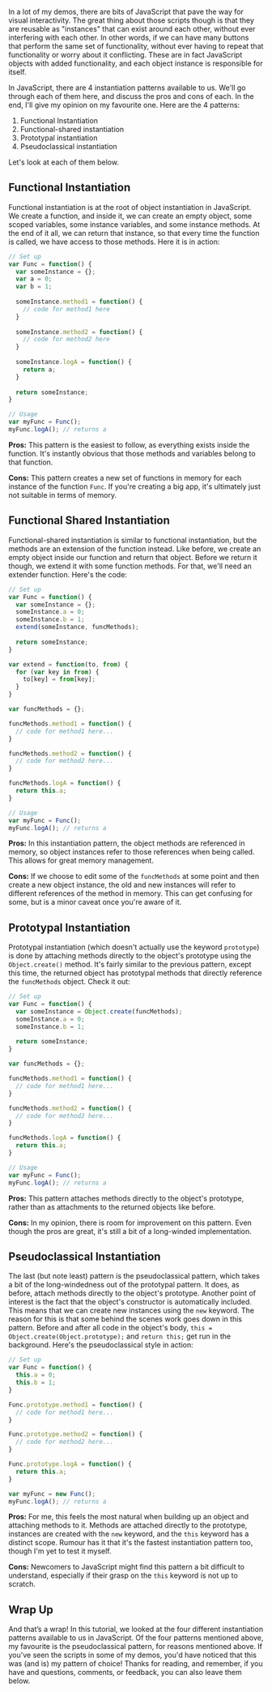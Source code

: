 In a lot of my demos, there are bits of JavaScript that pave the way for visual interactivity. The great thing about those scripts though is that they are reusable as "instances" that can exist around each other, without ever interfering with each other. In other words, if we can have many buttons that perform the same set of functionality, without ever having to repeat that functionality or worry about it conflicting. These are in fact JavaScript objects with added functionality, and each object instance is responsible for itself.

In JavaScript, there are 4 instantiation patterns available to us. We'll go through each of them here, and discuss the pros and cons of each. In the end, I'll give my opinion on my favourite one. Here are the 4 patterns:

1. Functional Instantiation
2. Functional-shared instantiation
3. Prototypal instantiation
4. Pseudoclassical instantiation

Let's look at each of them below.

## Functional Instantiation

Functional instantiation is at the root of object instantiation in JavaScript. We create a function, and inside it, we can create an empty object, some scoped variables, some instance variables, and some instance methods. At the end of it all, we can return that instance, so that every time the function is called, we have access to those methods. Here it is in action:

```javascript
// Set up
var Func = function() {
  var someInstance = {};
  var a = 0;
  var b = 1;
  
  someInstance.method1 = function() {
    // code for method1 here
  }
  
  someInstance.method2 = function() {
    // code for method2 here
  }
  
  someInstance.logA = function() {
    return a;
  }
  
  return someInstance;
}

// Usage
var myFunc = Func();
myFunc.logA(); // returns a
```

**Pros:** This pattern is the easiest to follow, as everything exists inside the function. It's instantly obvious that those methods and variables belong to that function.

**Cons:** This pattern creates a new set of functions in memory for each instance of the function `Func`. If you're creating a big app, it's ultimately just not suitable in terms of memory.

## Functional Shared Instantiation

Functional-shared instantiation is similar to functional instantiation, but the methods are an extension of the function instead. Like before, we create an empty object inside our function and return that object. Before we return it though, we extend it with some function methods. For that, we'll need an extender function. Here's the code:

```javascript
// Set up
var Func = function() {
  var someInstance = {};
  someInstance.a = 0;
  someInstance.b = 1;
  extend(someInstance, funcMethods);
  
  return someInstance;
}

var extend = function(to, from) {
  for (var key in from) {
    to[key] = from[key];
  }
}

var funcMethods = {};

funcMethods.method1 = function() {
  // code for method1 here...
}

funcMethods.method2 = function() {
  // code for method2 here...
}

funcMethods.logA = function() {
  return this.a;
}

// Usage
var myFunc = Func();
myFunc.logA(); // returns a
```

**Pros:** In this instantiation pattern, the object methods are referenced in memory, so object instances refer to those references when being called. This allows for great memory management.

**Cons:** If we choose to edit some of the `funcMethods` at some point and then create a new object instance, the old and new instances will refer to different references of the method in memory. This can get confusing for some, but is a minor caveat once you're aware of it.

## Prototypal Instantiation

Prototypal instantiation (which doesn't actually use the keyword `prototype`) is done by attaching methods directly to the object's prototype using the `Object.create()` method. It's fairly similar to the previous pattern, except this time, the returned object has prototypal methods that directly reference the `funcMethods` object. Check it out:

```javascript
// Set up
var Func = function() {
  var someInstance = Object.create(funcMethods);
  someInstance.a = 0;
  someInstance.b = 1;
  
  return someInstance;
}

var funcMethods = {};

funcMethods.method1 = function() {
  // code for method1 here...
}

funcMethods.method2 = function() {
  // code for method2 here...
}

funcMethods.logA = function() {
  return this.a;
}

// Usage
var myFunc = Func();
myFunc.logA(); // returns a
```

**Pros:** This pattern attaches methods directly to the object's prototype, rather than as attachments to the returned objects like before. 

**Cons:** In my opinion, there is room for improvement on this pattern. Even though the pros are great, it's still a bit of a long-winded implementation.

## Pseudoclassical Instantiation

The last (but note least) pattern is the pseudoclassical pattern, which takes a bit of the long-windedness out of the prototypal pattern. It does, as before, attach methods directly to the object's prototype. Another point of interest is the fact that the object's constructor is automatically included. This means that we can create new instances using the `new` keyword. The reason for this is that some behind the scenes work goes down in this pattern. Before and after all code in the object's body, `this = Object.create(Object.prototype);` and `return this;` get run in the background. Here's the pseudoclassical style in action:

```javascript
// Set up
var Func = function() {
  this.a = 0;
  this.b = 1;
}

Func.prototype.method1 = function() {
  // code for method1 here...
}

Func.prototype.method2 = function() {
  // code for method2 here...
}

Func.prototype.logA = function() {
  return this.a;
}

var myFunc = new Func();
myFunc.logA(); // returns a
```

**Pros:** For me, this feels the most natural when building up an object and attaching methods to it. Methods are attached directly to the prototype, instances are created with the `new` keyword, and the `this` keyword has a distinct scope. Rumour has it that it's the fastest instantiation pattern too, though I'm yet to test it myself.

**Cons:** Newcomers to JavaScript might find this pattern a bit difficult to understand, especially if their grasp on the `this` keyword is not up to scratch.

## Wrap Up

And that’s a wrap! In this tutorial, we looked at the four different instantiation patterns available to us in JavaScript. Of the four patterns mentioned above, my favourite is the pseudoclassical pattern, for reasons mentioned above. If you've seen the scripts in some of my demos, you'd have noticed that this was (and is) my pattern of choice! Thanks for reading, and remember, if you have and questions, comments, or feedback, you can also leave them below.